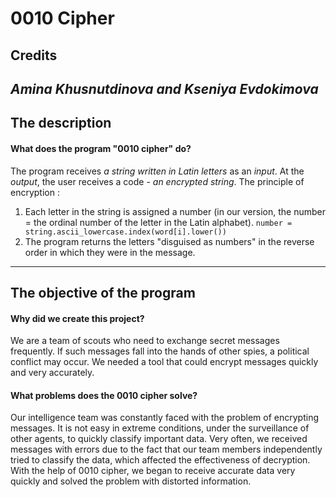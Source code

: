 # 0010 Cipher
## Credits
*Amina Khusnutdinova and Kseniya Evdokimova*
---------------------------------------------------
## The description
#### **What does the program "0010 cipher" do?**
The program receives *a string written in Latin letters* as an *input*. At the *output*, the user receives a code - *an encrypted string*.
The principle of encryption :
1. Each letter in the string is assigned a number (in our version, the number = the ordinal number of the letter in the Latin alphabet).
``` number = string.ascii_lowercase.index(word[i].lower()) ```
2. The program returns the letters "disguised as numbers" in the reverse order in which they were in the message.
----------------------------------------------------
## The objective of the program
#### **Why did we create this project?**
We are a team of scouts who need to exchange secret messages frequently. If such messages fall into the hands of other spies, a political conflict may occur. We needed a tool that could encrypt messages quickly and very accurately.
#### **What problems does the 0010 cipher solve?**
Our intelligence team was constantly faced with the problem of encrypting messages.
It is not easy in extreme conditions, under the surveillance of other agents, to quickly classify important data. Very often, we received messages with errors due to the fact that our team members independently tried to classify the data, which affected the effectiveness of decryption.
With the help of 0010 cipher, we began to receive accurate data very quickly and solved the problem with distorted information.
